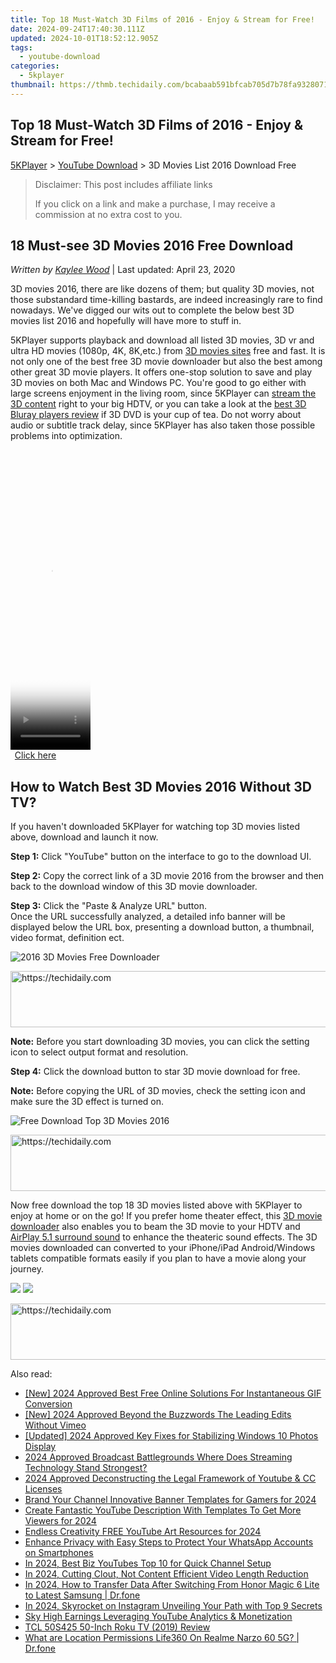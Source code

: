```yaml
---
title: Top 18 Must-Watch 3D Films of 2016 - Enjoy & Stream for Free!
date: 2024-09-24T17:40:30.111Z
updated: 2024-10-01T18:52:12.905Z
tags:
  - youtube-download
categories:
  - 5kplayer
thumbnail: https://thmb.techidaily.com/bcabaab591bfcab705d7b78fa9328071af132a2f5e82388216c0b539cc0ef7e4.jpg
---
```


## Top 18 Must-Watch 3D Films of 2016 - Enjoy & Stream for Free!

[5KPlayer](https://tools.techidaily.com/5kplayer/products/) \> [YouTube Download](https://tools.techidaily.com/5kplayer/youtube-download/) \> 3D Movies List 2016 Download Free

>  Disclaimer: This post includes affiliate links
>
>  If you click on a link and make a purchase, I may receive a commission at no extra cost to you.
>

## 18 Must-see 3D Movies 2016 Free Download

 _Written by [Kaylee Wood](https://www.quora.com/profile/Amanda-Hu-21)_ | Last updated: April 23, 2020 

3D movies 2016, there are like dozens of them; but quality 3D movies, not those substandard time-killing bastards, are indeed increasingly rare to find nowadays. We've digged our wits out to complete the below best 3D movies list 2016 and hopefully will have more to stuff in.

5KPlayer supports playback and download all listed 3D movies, 3D vr and ultra HD movies (1080p, 4K, 8K,etc.) from [3D movies sites](https://tools.techidaily.com/5kplayer/youtube-download/) free and fast. It is not only one of the best free 3D movie downloader but also the best among other great 3D movie players. It offers one-stop solution to save and play 3D movies on both Mac and Windows PC. You're good to go either with large screens enjoyment in the living room, since 5KPlayer can [stream the 3D content](https://tools.techidaily.com/5kplayer/airplay/) right to your big HDTV, or you can take a look at the [best 3D Bluray players review](https://tools.techidaily.com/5kplayer/video-music-player/) if 3D DVD is your cup of tea. Do not worry about audio or subtitle track delay, since 5KPlayer has also taken those possible problems into optimization.

<!-- affiliate ads begin -->
<span id="1975658">
					<video width="128" height="480" style="cursor:pointer"
           poster="//a.impactradius-go.com/display-clicktoplayimage/1975658.png"
           onclick="if(!this.playClicked){this.play();this.setAttribute('controls',true);this.playClicked=true;}">
	   <source src="//a.impactradius-go.com/display-ad/22993-1975658">
	   <img src="//a.impactradius-go.com/display-clicktoplayimage/1975658.png" style="border: none; height: 100%; width: 100%; object-fit: contain">
	</video>
	<div style="width:80px;text-align:center"><a href="javascript:window.open(decodeURIComponent('https%3A%2F%2Fhomestyler.sjv.io%2Fc%2F5597632%2F1975658%2F22993'), '_blank');void(0);">Click here</a></div>
</span>
<img height="0" width="0" src="https://imp.pxf.io/i/5597632/1975658/22993" style="position:absolute;visibility:hidden;" border="0" />
<!-- affiliate ads end -->

## How to Watch Best 3D Movies 2016 Without 3D TV?

If you haven't downloaded 5KPlayer for watching top 3D movies listed above, download and launch it now.

**Step 1:** Click "YouTube" button on the interface to go to the download UI.

**Step 2:** Copy the correct link of a 3D movie 2016 from the browser and then back to the download window of this 3D movie downloader.

**Step 3:** Click the "Paste & Analyze URL" button.  
 Once the URL successfully analyzed, a detailed info banner will be displayed below the URL box, presenting a download button, a thumbnail, video format, definition ect.

![2016 3D Movies Free Downloader](https://www.5kplayer.com/youtube-download/img/download-3d-moives-xsy-0325.jpg) 

<!-- affiliate ads begin -->
<a href="https://ephamedtechinc.pxf.io/c/5597632/2137218/26400" target="_top" id="2137218">
  <img src="//a.impactradius-go.com/display-ad/26400-2137218" border="0" alt="https://techidaily.com" width="728" height="90"/>
</a>
<img height="0" width="0" src="https://ephamedtechinc.pxf.io/i/5597632/2137218/26400" style="position:absolute;visibility:hidden;" border="0" />
<!-- affiliate ads end -->

**Note:** Before you start downloading 3D movies, you can click the setting icon to select output format and resolution.

**Step 4:**  Click the download button to star 3D movie download for free.

**Note:** Before copying the URL of 3D movies, check the setting icon and make sure the 3D effect is turned on.

![Free Download Top 3D Movies 2016](https://www.5kplayer.com/youtube-download/img/5k-bbhmm-stream-download-yxt-071601.jpg) 

<!-- affiliate ads begin -->
<a href="https://appsumo.8odi.net/c/5597632/2130869/7443" target="_top" id="2130869">
  <img src="//a.impactradius-go.com/display-ad/7443-2130869" border="0" alt="https://techidaily.com" width="600" height="90"/>
</a>
<img height="0" width="0" src="https://appsumo.8odi.net/i/5597632/2130869/7443" style="position:absolute;visibility:hidden;" border="0" />
<!-- affiliate ads end -->

Now free download the top 18 3D movies listed above with 5KPlayer to enjoy at home or on the go! If you prefer home theater effect, this [3D movie downloader](https://tools.techidaily.com/5kplayer/youtube-download/) also enables you to beam the 3D movie to your HDTV and [AirPlay 5.1 surround sound](https://tools.techidaily.com/5kplayer/airplay/) to enhance the theateric sound effects. The 3D movies downloaded can converted to your iPhone/iPad Android/Windows tablets compatible formats easily if you plan to have a movie along your journey.

[![](https://www.5kplayer.com/youtube-download/../button/freedownwhitewin.png)](https://tools.techidaily.com/5kplayer/products/) [![](https://www.5kplayer.com/youtube-download/../button/freedownbackmac.png)](https://tools.techidaily.com/5kplayer/products/)

<!-- affiliate ads begin -->
<a href="https://bluettide.pxf.io/c/5597632/2141683/17092" target="_top" id="2141683">
  <img src="//a.impactradius-go.com/display-ad/17092-2141683" border="0" alt="https://techidaily.com" width="728" height="90"/>
</a>
<img height="0" width="0" src="https://bluettide.pxf.io/i/5597632/2141683/17092" style="position:absolute;visibility:hidden;" border="0" />
<!-- affiliate ads end -->

<ins class="adsbygoogle"
     style="display:block"
     data-ad-format="autorelaxed"
     data-ad-client="ca-pub-7571918770474297"
     data-ad-slot="1223367746"></ins>

<ins class="adsbygoogle"
     style="display:block"
     data-ad-client="ca-pub-7571918770474297"
     data-ad-slot="8358498916"
     data-ad-format="auto"
     data-full-width-responsive="true"></ins>

<span class="atpl-alsoreadstyle">Also read:</span>
<div><ul>
<li><a href="https://vp-tips.techidaily.com/new-2024-approved-best-free-online-solutions-for-instantaneous-gif-conversion/"><u>[New] 2024 Approved Best Free Online Solutions For Instantaneous GIF Conversion</u></a></li>
<li><a href="https://vimeo-videos.techidaily.com/new-2024-approved-beyond-the-buzzwords-the-leading-edits-without-vimeo/"><u>[New] 2024 Approved Beyond the Buzzwords The Leading Edits Without Vimeo</u></a></li>
<li><a href="https://fox-glue.techidaily.com/updated-2024-approved-key-fixes-for-stabilizing-windows-10-photos-display/"><u>[Updated] 2024 Approved Key Fixes for Stabilizing Windows 10 Photos Display</u></a></li>
<li><a href="https://extra-information.techidaily.com/2024-approved-broadcast-battlegrounds-where-does-streaming-technology-stand-strongest/"><u>2024 Approved Broadcast Battlegrounds Where Does Streaming Technology Stand Strongest?</u></a></li>
<li><a href="https://youtube-video-recordings.techidaily.com/2024-approved-deconstructing-the-legal-framework-of-youtube-and-cc-licenses/"><u>2024 Approved Deconstructing the Legal Framework of Youtube & CC Licenses</u></a></li>
<li><a href="https://youtube-video-recordings.techidaily.com/brand-your-channel-innovative-banner-templates-for-gamers-for-2024/"><u>Brand Your Channel Innovative Banner Templates for Gamers for 2024</u></a></li>
<li><a href="https://youtube-video-recordings.techidaily.com/create-fantastic-youtube-description-with-templates-to-get-more-viewers-for-2024/"><u>Create Fantastic YouTube Description With Templates To Get More Viewers for 2024</u></a></li>
<li><a href="https://youtube-video-recordings.techidaily.com/endless-creativity-free-youtube-art-resources-for-2024/"><u>Endless Creativity FREE YouTube Art Resources for 2024</u></a></li>
<li><a href="https://app-tips.techidaily.com/enhance-privacy-with-easy-steps-to-protect-your-whatsapp-accounts-on-smartphones/"><u>Enhance Privacy with Easy Steps to Protect Your WhatsApp Accounts on Smartphones</u></a></li>
<li><a href="https://youtube-video-recordings.techidaily.com/in-2024-best-biz-youtubes-top-10-for-quick-channel-setup/"><u>In 2024, Best Biz YouTubes Top 10 for Quick Channel Setup</u></a></li>
<li><a href="https://youtube-video-recordings.techidaily.com/in-2024-cutting-clout-not-content-efficient-video-length-reduction/"><u>In 2024, Cutting Clout, Not Content Efficient Video Length Reduction</u></a></li>
<li><a href="https://android-transfer.techidaily.com/in-2024-how-to-transfer-data-after-switching-from-honor-magic-6-lite-to-latest-samsung-drfone-by-drfone-transfer-from-android-transfer-from-android/"><u>In 2024, How to Transfer Data After Switching From Honor Magic 6 Lite to Latest Samsung | Dr.fone</u></a></li>
<li><a href="https://extra-guidance.techidaily.com/in-2024-skyrocket-on-instagram-unveiling-your-path-with-top-9-secrets/"><u>In 2024, Skyrocket on Instagram Unveiling Your Path with Top 9 Secrets</u></a></li>
<li><a href="https://youtube-video-recordings.techidaily.com/sky-high-earnings-leveraging-youtube-analytics-and-monetization/"><u>Sky High Earnings Leveraging YouTube Analytics & Monetization</u></a></li>
<li><a href="https://buynow-help.techidaily.com/tcl-50s425-50-inch-roku-tv-2019-review/"><u>TCL 50S425 50-Inch Roku TV (2019) Review</u></a></li>
<li><a href="https://fake-location.techidaily.com/what-are-location-permissions-life360-on-realme-narzo-60-5g-drfone-by-drfone-virtual-android/"><u>What are Location Permissions Life360 On Realme Narzo 60 5G? | Dr.fone</u></a></li>
</ul></div>

